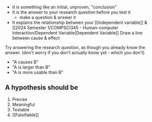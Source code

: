 - It is something like an initial, unproven, "conclusion"
- It is the answer to your research question before you test it
	- make a question & answer it
- It explains the relationship between your [[Independent variable]] & [[2024 Semester 1/COMPSCI345 - Human-computer Interaction/Dependent Variable|Dependent Variable]]
Draw a line between cause & effect

Try answering the research question, as though you already know the answer. (don't worry if you don't actually know yet - which you don't)
- "A causes B"
- "A is larger than B"
- "A is more usable than B"
## A hypothesis should be
1. Precise
2. Meaningful
3. Testable
4. [[Falsifiable]]
